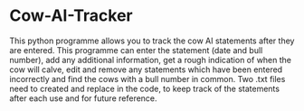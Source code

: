 # Cow-AI-Tracker
This python programme allows you to track the cow AI statements after they are entered. 
This programme can enter the statement (date and bull number), add any additional information, 
get a rough indication of when the cow will calve, edit and remove any statements which have been 
entered incorrectly and find the cows with a bull number in common.
Two .txt files need to created and replace in the code, to keep track of the statements after each use and for future reference.

